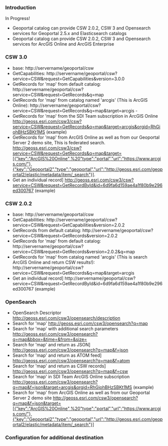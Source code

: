 ### Introduction

In Progress!

  - Geoportal catalog can provide CSW 2.0.2, CSW 3 and Opensearch services for Geoportal 2.5.x and Elasticsearch catalogs
  - Geoportal catalog can provide CSW 2.0.2, CSW 3 and Opensearch services for ArcGIS Online and ArcGIS Enterprise 

### CSW 3.0

- base: http://servername/geoportal/csw
- GetCapabilities: http://servername/geoportal/csw?service=CSW&request=GetCapabilities&version=3.0.0
- GetRecords for 'map' from default catalog: http://servername/geoportal/csw?service=CSW&request=GetRecords&q=map
- GetRecords for 'map' from catalog named 'arcgis' (This is ArcGIS Online):
	http://servername/geoportal/csw?service=CSW&request=GetRecords&q=map&target=arcgis - 
- GetRecords for 'map' from the SDI Team subscription in ArcGIS Online 
	http://geoss.esri.com/csw3/csw?service=CSW&request=GetRecords&q=map&target=arcgis&orgid=RhGiohBHzSBKt1MS (example)
- GetRecords for 'map' from ArcGIS Online as well as from our Geoportal Server 2 demo site, This is federated search.	
	http://geoss.esri.com/csw3/csw?service=CSW&request=GetRecords&q=map&target=[{"key":"ArcGIS%20Online",%20"type":"portal","url":"https://www.arcgis.com/"},{"key":"Geoportal2","type":"geoportal","url":"http://geoss.esri.com/geoportal2/elastic/metadata/item/_search"}]. 
- Get an individual record]
	http://geoss.esri.com/csw3/csw?service=CSW&request=GetRecordById&id=6d9fa6d159ae4a1f80b9e296ed300767 (example)

### CSW 2.0.2

- base: http://servername/geoportal/csw
- GetCapabilities: 
	http://servername/geoportal/csw?service=CSW&request=GetCapabilities&version=2.0.2
- GetRecords from default catalog: 
	http://servername/geoportal/csw?service=CSW&request=GetRecords&version=2.0.2
- GetRecords for 'map' from default catalog: 
	http://servername/geoportal/csw?service=CSW&request=GetRecords&version=2.0.2&q=map
- GetRecords for 'map' from catalog named 'arcgis' (This is search ArcGIS Online and return CSW results!):
	http://servername/geoportal/csw?service=CSW&request=GetRecords&q=map&target=arcgis
- Get an individual record]
	http://servername/geoportal/csw?service=CSW&request=GetRecordById&id=6d9fa6d159ae4a1f80b9e296ed300767 (example)
	
### OpenSearch

- OpenSearch Descriptor
	http://geoss.esri.com/csw3/opensearch/description
- Search for 'map'
	http://geoss.esri.com/csw3/opensearch?q=map
- Search for 'map' with additional search parameters
	http://geoss.esri.com/csw3/opensearch?q=map&bbox=&time=&from=&size=
- Search for 'map' and return as JSON]
	http://geoss.esri.com/csw3/opensearch?q=map&f=json
- Search for 'map' and return as ATOM feed]
	http://geoss.esri.com/csw3/opensearch?q=map&f=atom
- Search for 'map' and return as CSW records]
	http://geoss.esri.com/csw3/opensearch?q=map&f=csw
- Search for 'map' in SDI Team ArcGIS Online subscription
	http://geoss.esri.com/csw3/opensearch?q=map&f=json&target=arcgis&orgid=RhGiohBHzSBKt1MS (example)
- Search for 'map' from ArcGIS Online as well as from our Geoportal Server 2 demo site
	http://geoss.esri.com/csw3/opensearch?q=map&f=json&target=[{"key":"ArcGIS%20Online",%20"type":"portal","url":"https://www.arcgis.com/"},{"key":"Geoportal2","type":"geoportal","url":"http://geoss.esri.com/geoportal2/elastic/metadata/item/_search"}]

### Configuration for additional destination


